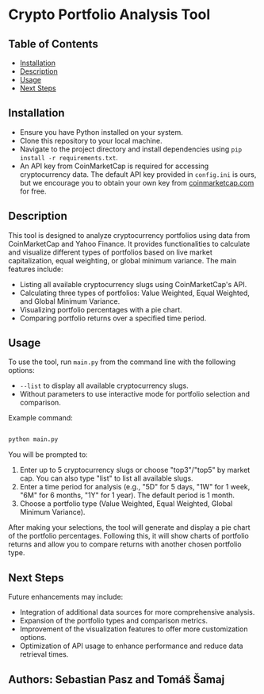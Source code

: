 # Crypto Portfolio Analysis Tool

## Table of Contents
- [Installation](#installation)
- [Description](#description)
- [Usage](#usage)
- [Next Steps](#future-work)

## Installation
- Ensure you have Python installed on your system.
- Clone this repository to your local machine.
- Navigate to the project directory and install dependencies using `pip install -r requirements.txt`.
- An API key from CoinMarketCap is required for accessing cryptocurrency data. The default API key provided in `config.ini` is ours, but we encourage you to obtain your own key from [coinmarketcap.com](https://coinmarketcap.com/api/) for free.

## Description
This tool is designed to analyze cryptocurrency portfolios using data from CoinMarketCap and Yahoo Finance. It provides functionalities to calculate and visualize different types of portfolios based on live market capitalization, equal weighting, or global minimum variance. The main features include:
- Listing all available cryptocurrency slugs using CoinMarketCap's API.
- Calculating three types of portfolios: Value Weighted, Equal Weighted, and Global Minimum Variance.
- Visualizing portfolio percentages with a pie chart.
- Comparing portfolio returns over a specified time period.


## Usage
To use the tool, run `main.py` from the command line with the following options:
- `--list` to display all available cryptocurrency slugs.
- Without parameters to use interactive mode for portfolio selection and comparison.

Example command:
```bash

python main.py

```

You will be prompted to:
1. Enter up to 5 cryptocurrency slugs or choose "top3"/"top5" by market cap. You can also type "list" to list all available slugs.
2. Enter a time period for analysis (e.g., "5D" for 5 days, "1W" for 1 week, "6M" for 6 months, "1Y" for 1 year). The default period is 1 month.
3. Choose a portfolio type (Value Weighted, Equal Weighted, Global Minimum Variance).

After making your selections, the tool will generate and display a pie chart of the portfolio percentages. Following this, it will show charts of portfolio returns and allow you to compare returns with another chosen portfolio type.




## Next Steps
Future enhancements may include:
- Integration of additional data sources for more comprehensive analysis.
- Expansion of the portfolio types and comparison metrics.
- Improvement of the visualization features to offer more customization options.
- Optimization of API usage to enhance performance and reduce data retrieval times.

## Authors: Sebastian Pasz and Tomáš Šamaj